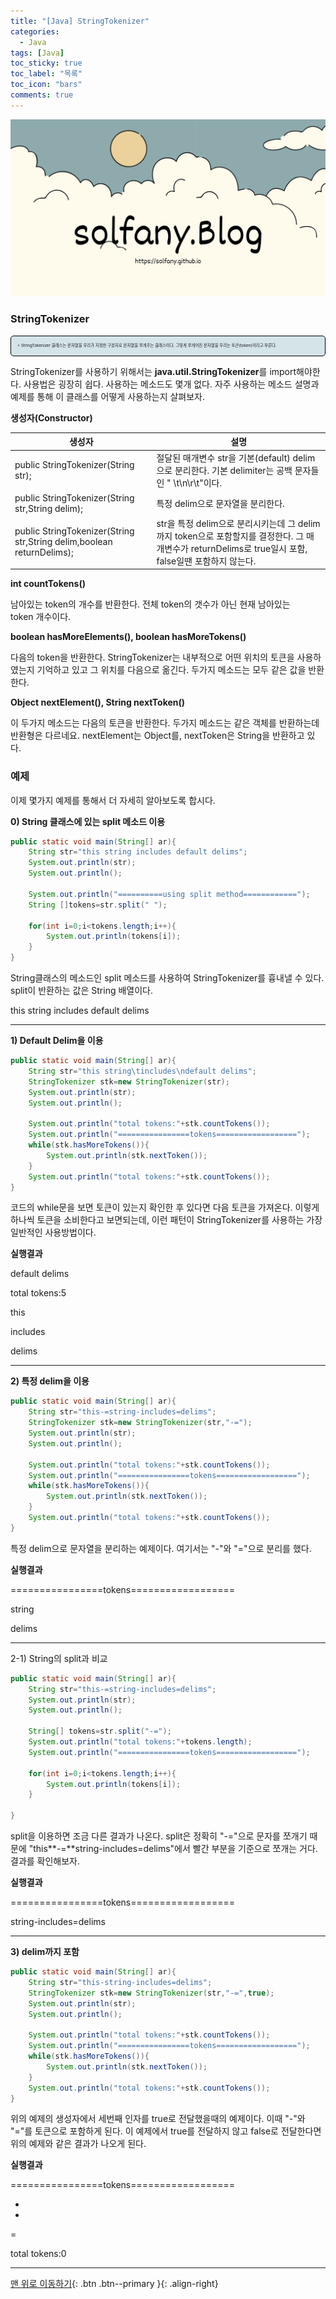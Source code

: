 ```yaml
---
title: "[Java] StringTokenizer"
categories:
  - Java
tags: [Java]
toc_sticky: true
toc_label: "목록"
toc_icon: "bars"
comments: true
---
```


![Untitled](https://github.com/solfany/solfany.github.io/blob/master/blog/blog-main/1.png?raw=true)
### **StringTokenizer**



<aside style="background-color: #d4e4e9; font-size: 0.4rem; border: 1px solid #000; padding: 10px; border-radius: 5px;">
⚡ StringTokenizer 클래스는 문자열을 우리가 지정한 구분자로 문자열을 쪼개주는 클래스이다. 그렇게 쪼개어진 문자열을 우리는 토큰(token)이라고 부른다.
</aside>


StringTokenizer를 사용하기 위해서는 **java.util.StringTokenizer**를 import해야한다. 사용법은 굉장히 쉽다. 
사용하는 메소드도 몇개 없다. 자주 사용하는 메소드 설명과 예제를 통해 이 클래스를 어떻게 사용하는지 살펴보자.

**생성자(Constructor)**

| 생성자 | 설명 |
| --- | --- |
| public StringTokenizer(String str); | 절달된 매개변수 str을 기본(default) delim으로 분리한다. 기본 delimiter는 공백 문자들인 " \t\n\r\t"이다. |
| public StringTokenizer(String str,String delim); | 특정 delim으로 문자열을 분리한다. |
| public StringTokenizer(String str,String delim,boolean returnDelims); | str을 특정 delim으로 분리시키는데 그 delim까지 token으로 포함할지를 결정한다. 그 매개변수가 returnDelims로 true일시 포함, false일땐 포함하지 않는다. |

**int countTokens()**

남아있는 token의 개수를 반환한다. 전체 token의 갯수가 아닌 현재 남아있는 token 개수이다.

**boolean hasMoreElements(), boolean hasMoreTokens()**

다음의 token을 반환한다. StringTokenizer는 내부적으로 어떤 위치의 토큰을 사용하였는지 기억하고 있고 그 위치를 다음으로 옮긴다. 두가지 메소드는 모두 같은 값을 반환한다.

**Object nextElement(), String nextToken()**

이 두가지 메소드는 다음의 토큰을 반환한다. 두가지 메소드는 같은 객체를 반환하는데 반환형은 다르네요. nextElement는 Object를, nextToken은 String을 반환하고 있다.

### **예제**

이제 몇가지 예제를 통해서 더 자세히 알아보도록 합시다.

**0) String 클래스에 있는 split 메소드 이용**

```java
public static void main(String[] ar){
	String str="this string includes default delims";
	System.out.println(str);
	System.out.println();

	System.out.println("==========using split method============");
	String []tokens=str.split(" ");

	for(int i=0;i<tokens.length;i++){
		System.out.println(tokens[i]);
	}
}
```

String클래스의 메소드인 split 메소드를 사용하여 StringTokenizer를 흉내낼 수 있다. split이 반환하는 값은 String 배열이다.

this string includes default delims

---

**1) Default Delim을 이용**

```java
public static void main(String[] ar){
	String str="this string\tincludes\ndefault delims";
	StringTokenizer stk=new StringTokenizer(str);
	System.out.println(str);
	System.out.println();

	System.out.println("total tokens:"+stk.countTokens());
	System.out.println("================tokens==================");
	while(stk.hasMoreTokens()){
		System.out.println(stk.nextToken());
	}
	System.out.println("total tokens:"+stk.countTokens());
}
```

코드의 while문을 보면 토큰이 있는지 확인한 후 있다면 다음 토큰을 가져온다. 이렇게 하나씩 토큰을 소비한다고 보면되는데, 이런 패턴이 StringTokenizer를 사용하는 가장 일반적인 사용방법이다.

**실행결과**

default delims

total tokens:5

this

includes

delims

---

**2) 특정 delim을 이용**

```java
public static void main(String[] ar){
	String str="this-=string-includes=delims";
	StringTokenizer stk=new StringTokenizer(str,"-=");
	System.out.println(str);
	System.out.println();

	System.out.println("total tokens:"+stk.countTokens());
	System.out.println("================tokens==================");
	while(stk.hasMoreTokens()){
		System.out.println(stk.nextToken());
	}
	System.out.println("total tokens:"+stk.countTokens());
}
```

특정 delim으로 문자열을 분리하는 예제이다. 여기서는 "-"와 "="으로 분리를 했다.

**실행결과**

================tokens==================

string

delims

---

2-1) String의 split과 비교

```java
public static void main(String[] ar){
	String str="this-=string-includes=delims";
	System.out.println(str);
	System.out.println();

	String[] tokens=str.split("-=");
	System.out.println("total tokens:"+tokens.length);
	System.out.println("================tokens==================");

	for(int i=0;i<tokens.length;i++){
		System.out.println(tokens[i]);
	}

}
```

split을 이용하면 조금 다른 결과가 나온다. split은 정확히 "-="으로 문자를 쪼개기 때문에 "this**-=**string-includes=delims"에서 빨간 부분을 기준으로 쪼개는 거다. 결과를 확인해보자.

**실행결과**

================tokens==================

string-includes=delims

---

**3) delim까지 포함**

```java
public static void main(String[] ar){
	String str="this-string-includes=delims";
	StringTokenizer stk=new StringTokenizer(str,"-=",true);
	System.out.println(str);
	System.out.println();

	System.out.println("total tokens:"+stk.countTokens());
	System.out.println("================tokens==================");
	while(stk.hasMoreTokens()){
		System.out.println(stk.nextToken());
	}
	System.out.println("total tokens:"+stk.countTokens());
}

```

위의 예제의 생성자에서 세번째 인자를 true로 전달했을때의 예제이다. 이때 "-"와 "="를 토큰으로 포함하게 된다. 이 예제에서 true를 전달하지 않고 false로 전달한다면 위의 예제와 같은 결과가 나오게 된다.

**실행결과**

================tokens==================

- 
- 

=

total tokens:0

---


[맨 위로 이동하기](#){: .btn .btn--primary }{: .align-right}